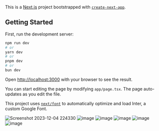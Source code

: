 This is a [Next.js](https://nextjs.org/) project bootstrapped with [`create-next-app`](https://github.com/vercel/next.js/tree/canary/packages/create-next-app).

## Getting Started

First, run the development server:

```bash
npm run dev
# or
yarn dev
# or
pnpm dev
# or
bun dev
```

Open [http://localhost:3000](http://localhost:3000) with your browser to see the result.

You can start editing the page by modifying `app/page.tsx`. The page auto-updates as you edit the file.

This project uses [`next/font`](https://nextjs.org/docs/basic-features/font-optimization) to automatically optimize and load Inter, a custom Google Font.

![Screenshot 2023-12-04 224330](https://github.com/Abhinav-gupta103/TechNews/assets/101502988/31583253-2382-4bfb-bf0b-0ec8e02d0899)
![image](https://github.com/Abhinav-gupta103/TechNews/assets/101502988/12c9c806-bed2-4fc2-ab65-f84431e0301b)
![image](https://github.com/Abhinav-gupta103/TechNews/assets/101502988/1f643b72-78f0-4a8a-943b-271f2e56b29b)
![image](https://github.com/Abhinav-gupta103/TechNews/assets/101502988/a88e6663-a0f0-4fdb-9fc9-0e617371bb16)
![image](https://github.com/Abhinav-gupta103/TechNews/assets/101502988/1e4f59c4-8651-4699-a2c9-1ab915e32760)
![image](https://github.com/Abhinav-gupta103/TechNews/assets/101502988/7a881f56-7269-4419-8011-6c92e5e7bf1a)

